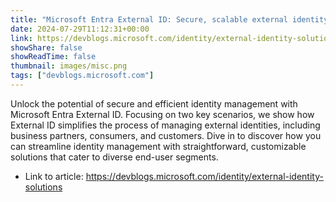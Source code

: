 ```yaml
---
title: "Microsoft Entra External ID: Secure, scalable external identity management for your apps and resources"
date: 2024-07-29T11:12:31+00:00
link: https://devblogs.microsoft.com/identity/external-identity-solutions
showShare: false
showReadTime: false
thumbnail: images/misc.png
tags: ["devblogs.microsoft.com"]
---
```

Unlock the potential of secure and efficient identity management with Microsoft Entra External ID. Focusing on two key scenarios, we show how External ID simplifies the process of managing external identities, including business partners, consumers, and customers. Dive in to discover how you can streamline identity management with straightforward, customizable solutions that cater to diverse end-user segments.

- Link to article: https://devblogs.microsoft.com/identity/external-identity-solutions